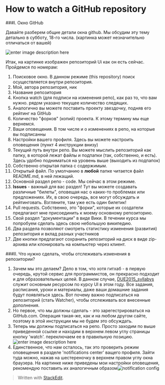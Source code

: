 How to watch a GitHub repository
=======


###I. Окно GitHub

Давайте разберем общие детали окна github. Мы обсудим эту тему детально в субботу, 18-го числа. (картинка может незначительно отличаться от вашей)

![enter image description here](https://dl.dropboxusercontent.com/u/9561169/Git_Tutorials/git_explanation.jpg) 

Итак, на картинке изображен репозиторий Ui как он есть сейчас. Пройдемся по номерам:
1.  Поисковое окно. В данном режиме (this repository)  поиск осуществляется внутри репозитория. 
2. Мой, автора репозитория, ник 
3. Название репозитория
4. Кнопка watch (для подписи на изменения репо), как раз то, что вам нужно. рядом указано текущее количество следящих.
5. Аналогично вы можете поставить проекту звездочку, подняв его рейтинг на GitHub
6. Количество "форков" (копий) проекта. К этому термину мы еще вернемся.
7. Ваши оповещения. В том числе и о изменениях в репо, на которые вы подписанны
8. Настройки вашего профиля. Здесь вы можете настроить оповещения (пункт 4 инструкции внизу)
9. Текущий путь внутри репо. Вы можете мыслить репозиторий как папку, в которой лежат файлы и подпапки (так, собственно, и есть). Здесь удобно подниматься на уровень выше (выходить из подпапок)
10. Собственно открытая папка с содержимым.
11. Открытый файл. По умолчанию в **любой** папке читается файл README.md,  в ней лежащий.
12. Основной раздел репо - code. Мы сейчас в этом режиме.
13. **Issues** - важный для вас раздел! Тут вы можете создавать различные "билеты", оповещая нас о каких-то проблемах или предложениях. Их, в свою очередь, все могут обсуждать и рейтинговать. Взгляните, там уже есть один билетик!
14. Pull requests. Собственно, это "форки", которые их создатели предлагают мне присоединить к моему основному репозиторию. 
15. Свой раздел "документации" в виде Вики. В течении курса мы попробуем сделать здесь свою небольшую википедию.
16. Два раздела позволяют смотреть статистику изменения (развития) репозитория и вклад разных участников
17. Две кнопки предлагают сохранить репозиторий на диск в виде zip-архива или клонировать на компьютер через клиент.


###II. Что нужно сделать, чтобы отслеживать изменения в репозитории?


1. Зачем мы это делаем? Дело в том, что хотя гитхаб - в первую очередь, крутой сервис для программистов, он прекрасно подходит и для образовательных целей. В данном случае, [DUE2015_syllabys](https://github.com/Casyfill/DUE2014_open_syllabus)  служит основным ресурсом по  курсу UI в этом году. Все задания, расписания, уроки и материалы, даже ваши домашние задания будут появляться здесь. Вот почему важно подписаться на репозиторий (стать Watcher), чтобы отслеживать все внесенные дополнения.
2. Но первое, что мы должны сделать - это зарегестрироваться на  GitHub.com. Операция такая-же, как и на любом другом сайте, поэтому в этой инструкции мы не будем это обсуждать.
3. Теперь мы должны подписаться на репо. Просто заходим по выше приведенной ссылке и  находим в верхнем левом углу страницы кнопку 'watch'. переключаем ее в правильную позицию. ![enter image description here](https://dl.dropboxusercontent.com/u/9561169/Git_Tutorials/Screenshot%202014-10-10%2022.58.42.png)
4. Единственное, что нам осталось, так это проверить режим оповещения в разделе 'notifications center' ващего профиля. Зайти туда можно, нажав на шестереночку в верхнем правом углу окна браузера. На картинке ниже приведены мои настройки оповещения, рекомендую поставить их аналогичным образом![notification config](https://dl.dropboxusercontent.com/u/9561169/Git_Tutorials/%D0%A1%D0%BA%D1%80%D0%B8%D0%BD%D1%88%D0%BE%D1%82%202014-10-11%2023.11.28.png)


> Written with [StackEdit](https://stackedit.io/).
